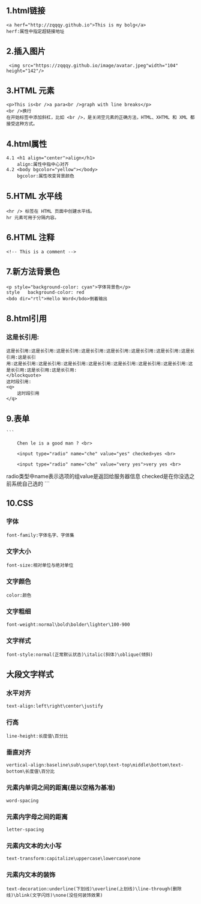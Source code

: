 ## 1.html链接
    <a herf="http://zqqqy.github.io">This is my bolg</a>
    herf:属性中指定超链接地址
## 2.插入图片
	 <img src="https://zqqqy.github.io/image/avatar.jpeg"width="104" height="142"/> 

## 3.HTML 元素

	<p>This is<br />a para<br />graph with line breaks</p>
	<br />换行
	在开始标签中添加斜杠，比如 <br />，是关闭空元素的正确方法，HTML、XHTML 和 XML 都接受这种方式。   
## 4.html属性
    4.1 <h1 align="center">align</h1>
        align:属性中指中心对齐
    4.2 <body bgcolor="yellow"></body>
        bgcolor:属性改变背景颜色
## 5.HTML 水平线
	<hr /> 标签在 HTML 页面中创建水平线。
	hr 元素可用于分隔内容。
## 6.HTML 注释
    <!-- This is a comment -->
## 7.新方法背景色
    <p style="background-color: cyan">字体背景色</p>
    style   background-color: red
    <bdo dir="rtl">Hello Word</bdo>倒着输出
## 8.html引用
### 这是长引用:
```<blockquote>
这是长引用:这是长引用:这是长引用:这是长引用:这是长引用:这是长引用:这是长引用:这是长引用:这是长引                                                                               用:这是长引用:这是长引用:这是长引用:这是长引用:这是长引用:这是长引用:这是长引用:这是长引用:这是长引用:这是长引用:
</blockquote>
这时段引用:
<q>
    这时段引用
</q>
```

## 9.表单

    ```
<form>

        Chen le is a good man ? <br>
    
        <input type="radio" name="che" value="yes" checked>yes <br>
    
        <input type="radio" name="che" value="very yes">very yes <br>

</form>
radio类型中name表示选项的组value是返回给服务器信息 checked是在你没选之前系统自己选的
    ```



## 10.CSS

### 字体

	font-family:字体名字、字体集

### 文字大小
    font-size:相对单位与绝对单位
### 文字颜色
    color:颜色
### 文字粗细
    font-weight:normal\bold\bolder\lighter\100-900
### 文字样式
    font-style:normal(正常默认状态)\italic(斜体)\oblique(倾斜)

## 大段文字样式
### 水平对齐
    text-align:left\right\center\justify   
### 行高
    line-height:长度值\百分比 
### 垂直对齐
    vertical-align:baseline\sub\super\top\text-top\middle\bottom\text-bottom\长度值\百分比
### 元素内单词之间的距离(是以空格为基准)
    word-spacing
### 元素内字母之间的距离
    letter-spacing
### 元素内文本的大小写
    text-transform:capitalize\uppercase\lowercase\none
### 元素内文本的装饰
    text-decoration:underline(下划线)\overline(上划线)\line-through(删除线)\blink(文字闪烁)\none(没任何装饰效果)
